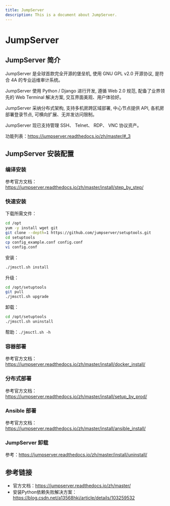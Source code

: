 ```yaml
---
title: JumpServer
description: This is a document about JumpServer.
---
```


# JumpServer 


## JumpServer 简介

JumpServer 是全球首款完全开源的堡垒机, 使用 GNU GPL v2.0 开源协议, 是符合 4A 的专业运维审计系统。

JumpServer 使用 Python / Django 进行开发, 遵循 Web 2.0 规范, 配备了业界领先的 Web Terminal 解决方案, 交互界面美观、用户体验好。

JumpServer 采纳分布式架构, 支持多机房跨区域部署, 中心节点提供 API, 各机房部署登录节点, 可横向扩展、无并发访问限制。

JumpServer 现已支持管理 SSH、 Telnet、 RDP、 VNC 协议资产。

功能列表：https://jumpserver.readthedocs.io/zh/master/#_3

## JumpServer 安装配置

### 编译安装

参考官方文档：https://jumpserver.readthedocs.io/zh/master/install/step_by_step/

### 快速安装

下载所需文件：

```bash
cd /opt
yum -y install wget git
git clone --depth=1 https://github.com/jumpserver/setuptools.git
cd setuptools
cp config_example.conf config.conf
vi config.conf
```

安装：

```bash
./jmsctl.sh install
```

升级：

```bash
cd /opt/setuptools
git pull
./jmsctl.sh upgrade
```

卸载：

```bash
cd /opt/setuptools
./jmsctl.sh uninstall
```

帮助：`./jmsctl.sh -h`

### 容器部署

参考官方文档：https://jumpserver.readthedocs.io/zh/master/install/docker_install/

### 分布式部署

参考官方文档：https://jumpserver.readthedocs.io/zh/master/install/setup_by_prod/

### Ansible 部署

参考官方文档：https://jumpserver.readthedocs.io/zh/master/install/ansible_install/

### JumpServer 卸载

参考：https://jumpserver.readthedocs.io/zh/master/install/uninstall/

## 参考链接

* 官方文档：https://jumpserver.readthedocs.io/zh/master/
* 安装Python依赖失败解决方案：https://blog.csdn.net/a13568hki/article/details/103259532

